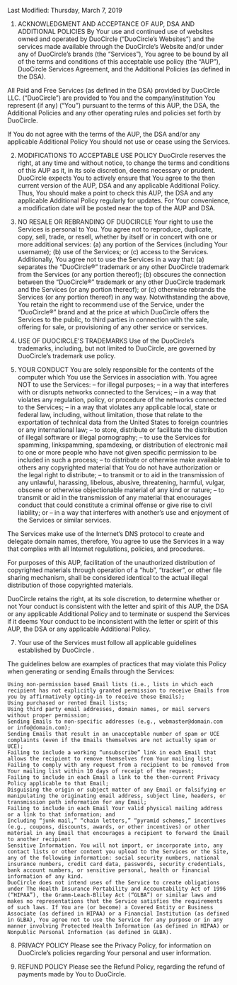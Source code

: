 Last Modified: Thursday, March 7, 2019

1. ACKNOWLEDGMENT AND ACCEPTANCE OF AUP, DSA AND ADDITIONAL POLICIES
By Your use and continued use of websites owned and operated by DuoCircle (“DuoCircle’s Websites”) and the services made available through the DuoCircle’s Website and/or under any of DuoCircle’s brands (the “Services”), You agree to be bound by all of the terms and conditions of this acceptable use policy (the “AUP”), DuoCircle Services Agreement, and the Additional Policies (as defined in the DSA).

All Paid and Free Services (as defined in the DSA) provided by DuoCircle LLC. (“DuoCircle”) are provided to You and the company/institution You represent (if any) (“You”) pursuant to the terms of this AUP, the DSA, the Additional Policies and any other operating rules and policies set forth by DuoCircle.

If You do not agree with the terms of the AUP, the DSA and/or any applicable Additional Policy You should not use or cease using the Services.

2. MODIFICATIONS TO ACCEPTABLE USE POLICY
DuoCircle reserves the right, at any time and without notice, to change the terms and conditions of this AUP as it, in its sole discretion, deems necessary or prudent. DuoCircle expects You to actively ensure that You agree to the then current version of the AUP, DSA and any applicable Additional Policy. Thus, You should make a point to check this AUP, the DSA and any applicable Additional Policy regularly for updates. For Your convenience, a modification date will be posted near the top of the AUP and DSA.

3. NO RESALE OR REBRANDING OF DUOCIRCLE
Your right to use the Services is personal to You. You agree not to reproduce, duplicate, copy, sell, trade, or resell, whether by itself or in concert with one or more additional services: (a) any portion of the Services (including Your username); (b) use of the Services; or (c) access to the Services. Additionally, You agree not to use the Services in a way that: (a) separates the “DuoCircle®” trademark or any other DuoCircle trademark from the Services (or any portion thereof); (b) obscures the connection between the “DuoCircle®” trademark or any other DuoCircle trademark and the Services (or any portion thereof); or (c) otherwise rebrands the Services (or any portion thereof) in any way. Notwithstanding the above, You retain the right to recommend use of the Service, under the “DuoCircle®” brand and at the price at which DuoCircle offers the Services to the public, to third parties in connection with the sale, offering for sale, or provisioning of any other service or services.

5. USE OF DUOCIRCLE’S TRADEMARKS
Use of the DuoCircle’s trademarks, including, but not limited to DuoCircle, are governed by DuoCircle’s trademark use policy.

6. YOUR CONDUCT
You are solely responsible for the contents of the computer which You use the Services in association with. You agree NOT to use the Services: – for illegal purposes; – in a way that interferes with or disrupts networks connected to the Services; – in a way that violates any regulation, policy, or procedure of the networks connected to the Services; – in a way that violates any applicable local, state or federal law, including, without limitation, those that relate to the exportation of technical data from the United States to foreign countries or any international law; – to store, distribute or facilitate the distribution of illegal software or illegal pornography; – to use the Services for spamming, linkspamming, spamdexing, or distribution of electronic mail to one or more people who have not given specific permission to be included in such a process; – to distribute or otherwise make available to others any copyrighted material that You do not have authorization or the legal right to distribute; – to transmit or to aid in the transmission of any unlawful, harassing, libelous, abusive, threatening, harmful, vulgar, obscene or otherwise objectionable material of any kind or nature; – to transmit or aid in the transmission of any material that encourages conduct that could constitute a criminal offense or give rise to civil liability; or – in a way that interferes with another’s use and enjoyment of the Services or similar services.

The Services make use of the Internet’s DNS protocol to create and delegate domain names, therefore, You agree to use the Services in a way that complies with all Internet regulations, policies, and procedures.

For purposes of this AUP, facilitation of the unauthorized distribution of copyrighted materials through operation of a “hub”, “tracker”, or other file sharing mechanism, shall be considered identical to the actual illegal distribution of those copyrighted materials.

DuoCircle retains the right, at its sole discretion, to determine whether or not Your conduct is consistent with the letter and spirit of this AUP, the DSA or any applicable Additional Policy and to terminate or suspend the Services if it deems Your conduct to be inconsistent with the letter or spirit of this AUP, the DSA or any applicable Additional Policy.

7. Your use of the Services must follow all applicable guidelines established by DuoCircle .

The guidelines below are examples of practices that may violate this Policy when generating or sending Emails through the Services:

    Using non-permission based Email lists (i.e., lists in which each recipient has not explicitly granted permission to receive Emails from you by affirmatively opting-in to receive those Emails);
    Using purchased or rented Email lists;
    Using third party email addresses, domain names, or mail servers without proper permission;
    Sending Emails to non-specific addresses (e.g., webmaster@domain.com or info@domain.com);
    Sending Emails that result in an unacceptable number of spam or UCE complaints (even if the Emails themselves are not actually spam or UCE);
    Failing to include a working “unsubscribe” link in each Email that allows the recipient to remove themselves from Your mailing list;
    Failing to comply with any request from a recipient to be removed from Your mailing list within 10 days of receipt of the request;
    Failing to include in each Email a link to the then-current Privacy Policy applicable to that Email;
    Disguising the origin or subject matter of any Email or falsifying or manipulating the originating email address, subject line, headers, or transmission path information for any Email;
    Failing to include in each Email Your valid physical mailing address or a link to that information; and
    Including “junk mail,” “chain letters,” “pyramid schemes,” incentives (e.g., coupons, discounts, awards, or other incentives) or other material in any Email that encourages a recipient to forward the Email to another recipient
    Sensitive Information. You will not import, or incorporate into, any contact lists or other content you upload to the Services or the Site, any of the following information: social security numbers, national insurance numbers, credit card data, passwords, security credentials, bank account numbers, or sensitive personal, health or financial information of any kind.
    DuoCircle does not intend uses of the Service to create obligations under The Health Insurance Portability and Accountability Act of 1996 (“HIPAA”), the Gramm-Leach-Bliley Act (“GLBA”) or similar laws and makes no representations that the Service satisfies the requirements of such laws. If You are (or become) a Covered Entity or Business Associate (as defined in HIPAA) or a Financial Institution (as defined in GLBA), You agree not to use the Service for any purpose or in any manner involving Protected Health Information (as defined in HIPAA) or Nonpublic Personal Information (as defined in GLBA).

8. PRIVACY POLICY
Please see the Privacy Policy, for information on DuoCircle’s policies regarding Your personal and user information.

98. REFUND POLICY
Please see the Refund Policy, regarding the refund of payments made by You to DuoCircle.